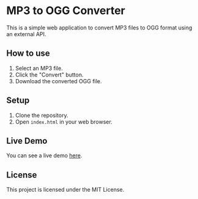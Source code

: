 # MP3 to OGG Converter

This is a simple web application to convert MP3 files to OGG format using an external API.

## How to use

1. Select an MP3 file.
2. Click the "Convert" button.
3. Download the converted OGG file.

## Setup

1. Clone the repository.
2. Open `index.html` in your web browser.

## Live Demo

You can see a live demo [here](https://your-github-username.github.io/your-repo-name/).

## License

This project is licensed under the MIT License.
